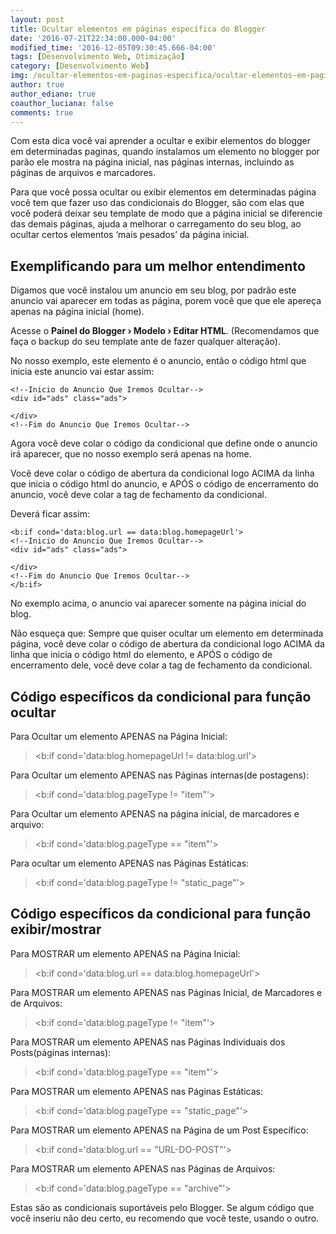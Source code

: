 ```yaml
---
layout: post
title: Ocultar elementos em páginas específica do Blogger
date: '2016-07-21T22:34:00.000-04:00'
modified_time: '2016-12-05T09:30:45.666-04:00'
tags: [Desenvolvimento Web, Otimização]
category: [Desenvolvimento Web]
img: /ocultar-elementos-em-paginas-especifica/ocultar-elementos-em-paginas-especifica.jpg
author: true
author_ediano: true
coauthor_luciana: false
comments: true
---
```


Com esta dica você vai aprender a ocultar e exibir elementos do blogger em determinadas paginas, quando instalamos um elemento no blogger por parão ele mostra na página inicial, nas páginas internas, incluindo as páginas de arquivos e marcadores.

Para que você possa ocultar ou exibir elementos em determinadas página você tem que fazer uso das condicionais do Blogger, são com elas que você poderá deixar seu template de modo que a página inicial se diferencie das demais páginas, ajuda a melhorar o carregamento do seu blog, ao ocultar certos elementos ‘mais pesados’ da página inicial.

## Exemplificando para um melhor entendimento
Digamos que você instalou um anuncio em seu blog, por padrão este anuncio vai aparecer em todas as página, porem você que que ele apereça apenas na página inicial (home).

Acesse o **Painel do Blogger › Modelo › Editar HTML**. (Recomendamos que faça o backup do seu template ante de fazer qualquer alteração).

No nosso exemplo, este elemento é o anuncio, então o código html que inicia este anuncio vai estar assim:

    <!--Inicio do Anuncio Que Iremos Ocultar-->
    <div id="ads" class="ads">

    </div>
    <!--Fim do Anuncio Que Iremos Ocultar-->

Agora você deve colar o código da condicional que define onde o anuncio irá aparecer, que no nosso exemplo será apenas na home.

Você deve colar o código de abertura da condicional logo ACIMA da linha que inicia o código html do anuncio, e APÓS o código de encerramento do anuncio, você deve colar a tag de fechamento da condicional.

Deverá ficar assim:

    <b:if cond='data:blog.url == data:blog.homepageUrl'>
    <!--Inicio do Anuncio Que Iremos Ocultar-->
    <div id="ads" class="ads">

    </div>
    <!--Fim do Anuncio Que Iremos Ocultar-->
    </b:if>

No exemplo acima, o anuncio vai aparecer somente na página inicial do blog.

Não esqueça que: Sempre que quiser ocultar um elemento em determinada página, você deve colar o código de abertura da condicional logo ACIMA da linha que inicia o código html do elemento, e APÓS o código de encerramento dele, você deve colar a tag de fechamento da condicional.

## Código específicos da condicional para função ocultar
Para Ocultar um elemento APENAS na Página Inicial:
> &lt;b:if cond='data:blog.homepageUrl != data:blog.url'&gt;

Para Ocultar um elemento APENAS nas Páginas internas(de postagens):
> &lt;b:if cond='data:blog.pageType != "item"'&gt;

Para Ocultar um elemento APENAS na página inicial, de marcadores e arquivo:
> &lt;b:if cond='data:blog.pageType == "item"'&gt;

Para ocultar um elemento APENAS nas Páginas Estáticas:
> &lt;b:if cond='data:blog.pageType != "static_page"'&gt;

## Código específicos da condicional para função exibir/mostrar
Para MOSTRAR um elemento APENAS na Página Inicial:
> &lt;b:if cond='data:blog.url == data:blog.homepageUrl'&gt;

Para MOSTRAR um elemento APENAS nas Páginas Inicial, de Marcadores e de Arquivos:
> &lt;b:if cond='data:blog.pageType != "item"'&gt;

Para MOSTRAR um elemento APENAS nas Páginas Individuais dos Posts(páginas internas):
> &lt;b:if cond='data:blog.pageType == "item"'&gt;

Para MOSTRAR um elemento APENAS nas Páginas Estáticas:
> &lt;b:if cond='data:blog.pageType == "static_page"'&gt;

Para MOSTRAR um elemento APENAS na Página de um Post Específico:
> &lt;b:if cond='data:blog.url == "URL-DO-POST"'&gt;

Para MOSTRAR um elemento APENAS nas Páginas de Arquivos:
> &lt;b:if cond='data:blog.pageType == "archive"'&gt;

Estas são as condicionais suportáveis pelo Blogger. Se algum código que você inseriu não deu certo, eu recomendo que você teste, usando o outro.